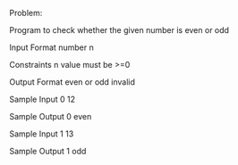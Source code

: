 Problem:
  
Program to check whether the given number is even or odd

Input Format
number n

Constraints
n value must be >=0

Output Format
even or odd invalid

Sample Input 0
12

Sample Output 0
even

Sample Input 1
13

Sample Output 1
odd
